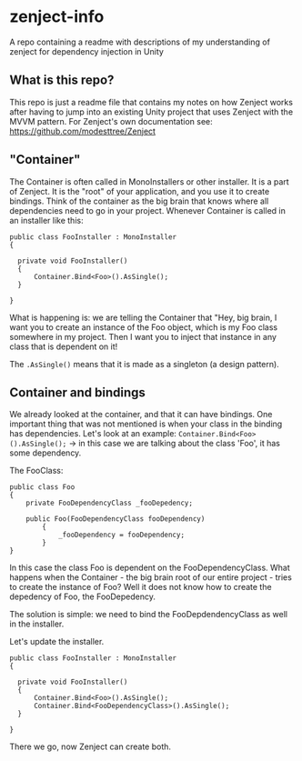 # zenject-info
A repo containing a readme with descriptions of my understanding of zenject for dependency injection in Unity

## What is this repo?
This repo is just a readme file that contains my notes on how Zenject works after having to jump into an existing Unity project that uses Zenject with the MVVM pattern.
For Zenject's own documentation see: https://github.com/modesttree/Zenject

## "Container"
The Container is often called in MonoInstallers or other installer. It is a part of Zenject. It is the "root" of your application, and you use it to create bindings.
Think of the container as the big brain that knows where all dependencies need to go in your project. Whenever Container is called in an installer like this:

```
public class FooInstaller : MonoInstaller
{

  private void FooInstaller()
  {
      Container.Bind<Foo>().AsSingle();
  }

}
```

What is happening is: we are telling the Container that "Hey, big brain, I want you to create an instance of the Foo object, which is my Foo class somewhere in my project. Then I want you to inject that instance in any class that is dependent on it!

The ```.AsSingle()``` means that it is made as a singleton (a design pattern). 


## Container and bindings
We already looked at the container, and that it can have bindings.
One important thing that was not mentioned is when your class in the binding has dependencies.
Let's look at an example: ```Container.Bind<Foo>().AsSingle();``` -> in this case we are talking about the class 'Foo', it has some dependency.

The FooClass:
```
public class Foo
{
    private FooDependencyClass _fooDepedency;

    public Foo(FooDependencyClass fooDependency)
        {
            _fooDependency = fooDependency;
        }
}
```

In this case the class Foo is dependent on the FooDependencyClass.
What happens when the Container - the big brain root of our entire project - tries to create the instance of Foo?
Well it does not know how to create the depedency of Foo, the FooDepedency. 

The solution is simple: we need to bind the FooDepdendencyClass as well in the installer.

Let's update the installer.

```
public class FooInstaller : MonoInstaller
{

  private void FooInstaller()
  {
      Container.Bind<Foo>().AsSingle();
      Container.Bind<FooDependencyClass>().AsSingle();
  }

}
```

There we go, now Zenject can create both.
